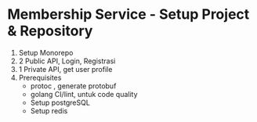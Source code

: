 # Membership Service - Setup Project & Repository
1. Setup Monorepo
2. 2 Public API, Login, Registrasi
3. 1 Private API, get user profile
4. Prerequisites
   - protoc , generate protobuf
   - golang CI/lint, untuk code quality
   - Setup postgreSQL
   - Setup redis